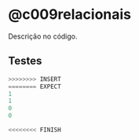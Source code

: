 # @c009relacionais

Descrição no código.

## Testes

```py
>>>>>>>> INSERT
======== EXPECT
1
1
0
0

<<<<<<<< FINISH
```
